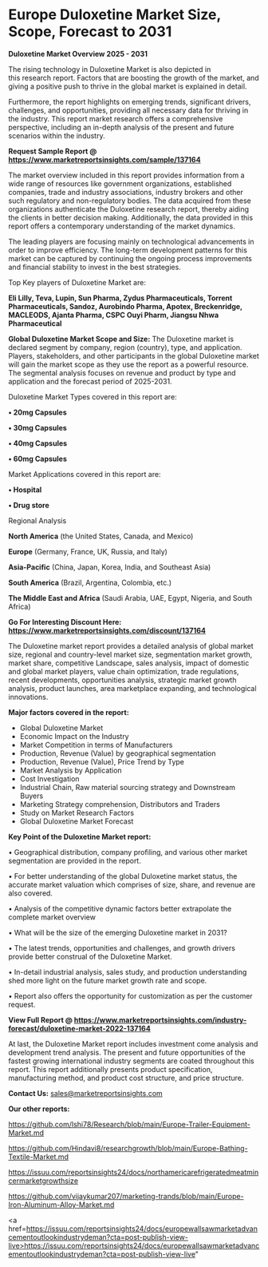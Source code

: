 # Europe Duloxetine Market Size, Scope, Forecast to 2031

<Strong> Duloxetine Market Overview 2025 - 2031</strong>

The rising technology in Duloxetine Market is also depicted in this research report. Factors that are boosting the growth of the market, and giving a positive push to thrive in the global market is explained in detail.

Furthermore, the report highlights on emerging trends, significant drivers, challenges, and opportunities, providing all necessary data for thriving in the industry. This report market research offers a comprehensive perspective, including an in-depth analysis of the present and future scenarios within the industry.

<strong>Request Sample Report @ <a href=https://www.marketreportsinsights.com/sample/137164>https://www.marketreportsinsights.com/sample/137164</a></strong>

The market overview included in this report provides information from a wide range of resources like government organizations, established companies, trade and industry associations, industry brokers and other such regulatory and non-regulatory bodies. The data acquired from these organizations authenticate the Duloxetine research report, thereby aiding the clients in better decision making. Additionally, the data provided in this report offers a contemporary understanding of the market dynamics.

The leading players are focusing mainly on technological advancements in order to improve efficiency. The long-term development patterns for this market can be captured by continuing the ongoing process improvements and financial stability to invest in the best strategies.

Top Key players of Duloxetine Market are:

<strong>Eli Lilly, Teva, Lupin, Sun Pharma, Zydus Pharmaceuticals, Torrent Pharmaceuticals, Sandoz, Aurobindo Pharma, Apotex, Breckenridge, MACLEODS, Ajanta Pharma, CSPC Ouyi Pharm, Jiangsu Nhwa Pharmaceutical</strong>

<strong><b>Global Duloxetine Market Scope and Size:</b></strong>
The Duloxetine market is declared segment by company, region (country), type, and application. Players, stakeholders, and other participants in the global Duloxetine market will gain the market scope as they use the report as a powerful resource. The segmental analysis focuses on revenue and product by type and application and the forecast period of 2025-2031.

Duloxetine Market Types covered in this report are:

<strong>• 20mg Capsules

• 30mg Capsules

• 40mg Capsules

• 60mg Capsules</strong>

Market Applications covered in this report are:

<strong>• Hospital

• Drug store</strong> 

Regional Analysis

<strong>North America</strong> (the United States, Canada, and Mexico)

<strong>Europe</strong> (Germany, France, UK, Russia, and Italy)

<strong>Asia-Pacific</strong> (China, Japan, Korea, India, and Southeast Asia)

<strong>South America</strong> (Brazil, Argentina, Colombia, etc.)

<strong>The Middle East and Africa</strong> (Saudi Arabia, UAE, Egypt, Nigeria, and South Africa)

<strong>Go For Interesting Discount Here: <a href=https://www.marketreportsinsights.com/discount/137164>https://www.marketreportsinsights.com/discount/137164</a></strong>

The Duloxetine market report provides a detailed analysis of global market size, regional and country-level market size, segmentation market growth, market share, competitive Landscape, sales analysis, impact of domestic and global market players, value chain optimization, trade regulations, recent developments, opportunities analysis, strategic market growth analysis, product launches, area marketplace expanding, and technological innovations.

<strong><b>Major factors covered in the report:</b></strong>
<ul>
  <li>Global Duloxetine Market </li>
  <li>Economic Impact on the Industry</li>
  <li>Market Competition in terms of Manufacturers</li>
  <li>Production, Revenue (Value) by geographical segmentation</li>
  <li>Production, Revenue (Value), Price Trend by Type</li>
  <li>Market Analysis by Application</li>
  <li>Cost Investigation</li>
  <li>Industrial Chain, Raw material sourcing strategy and Downstream Buyers</li>
  <li>Marketing Strategy comprehension, Distributors and Traders</li>
  <li>Study on Market Research Factors</li>
  <li>Global Duloxetine Market Forecast</li>
</ul>

<strong><b>Key Point of the Duloxetine Market report:</b></strong>

• Geographical distribution, company profiling, and various other market segmentation are provided in the report.

• For better understanding of the global Duloxetine market status, the accurate market valuation which comprises of size, share, and revenue are also covered.

• Analysis of the competitive dynamic factors better extrapolate the complete market overview

• What will be the size of the emerging Duloxetine market in 2031?

• The latest trends, opportunities and challenges, and growth drivers provide better construal of the Duloxetine Market.

• In-detail industrial analysis, sales study, and production understanding shed more light on the future market growth rate and scope.

• Report also offers the opportunity for customization as per the customer request.

<strong><b>View Full Report @ <a href=https://www.marketreportsinsights.com/industry-forecast/duloxetine-market-2022-137164>https://www.marketreportsinsights.com/industry-forecast/duloxetine-market-2022-137164</a></b></strong>


At last, the Duloxetine Market report includes investment come analysis and development trend analysis. The present and future opportunities of the fastest growing international industry segments are coated throughout this report. This report additionally presents product specification, manufacturing method, and product cost structure, and price structure.

<strong>Contact Us:</strong>
sales@marketreportsinsights.com

<strong>Our other reports:</strong>

<a href=https://github.com/Ishi78/Research/blob/main/Europe-Trailer-Equipment-Market.md>https://github.com/Ishi78/Research/blob/main/Europe-Trailer-Equipment-Market.md</a>

<a href=https://github.com/Hindavi8/researchgrowth/blob/main/Europe-Bathing-Textile-Market.md>https://github.com/Hindavi8/researchgrowth/blob/main/Europe-Bathing-Textile-Market.md</a>

<a href=https://issuu.com/reportsinsights24/docs/northamericarefrigeratedmeatmincermarketgrowthsize>https://issuu.com/reportsinsights24/docs/northamericarefrigeratedmeatmincermarketgrowthsize</a>

<a href=https://github.com/vijaykumar207/marketing-trands/blob/main/Europe-Iron-Aluminum-Alloy-Market.md>https://github.com/vijaykumar207/marketing-trands/blob/main/Europe-Iron-Aluminum-Alloy-Market.md</a>

<a href=https://issuu.com/reportsinsights24/docs/europewallsawmarketadvancementoutlookindustrydeman?cta=post-publish-view-live>https://issuu.com/reportsinsights24/docs/europewallsawmarketadvancementoutlookindustrydeman?cta=post-publish-view-live</a>"
